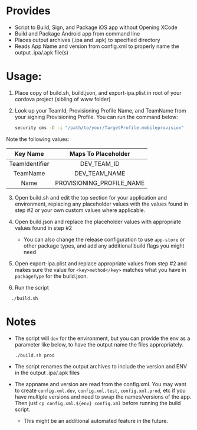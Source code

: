 # Provides
 - Script to Build, Sign, and Package iOS app without Opening XCode
 - Build and Package Android app from command line
 - Places output archives (.ipa and .apk) to specified directory
 - Reads App Name and version from config.xml to properly name the output .ipa/.apk file(s)

# Usage:
 1. Place copy of build.sh, build.json, and export-ipa.plist in root of your cordova project (sibling of www folder)

 2. Look up your TeamId, Provisioning Profile Name, and TeamName from your signing Provisioning Profile. You can run the command below:

     ```bash
     security cms -D -i "/path/to/your/TargetProfile.mobileprovision"
     ```
  Note the following values:

  Key Name | Maps To Placeholder
  |:-----:|:--------:|
   TeamIdentifier | DEV_TEAM_ID 
   TeamName | DEV_TEAM_NAME
   Name | PROVISIONING_PROFILE_NAME
   
 3. Open build.sh and edit the top section for your application and environment, replacing any placeholder values with the values found in step #2 or your own custom values where applicable.
 
 4. Open build.json and replace the placeholder values with appropriate values found in step #2
    - You can also change the release configuration to use `app-store` or other package types, and add any additional build flags you might need

 5. Open export-ipa.plist and replace appropriate values from step #2 and makes sure the value for `<key>method</key>` matches what you have in `packageType` for the build.json.

 6. Run the script

```
  ./build.sh
```

# Notes
- The script will `dev` for the environment, but you can provide the env as a parameter like below, to have the output name the files appropriately. 

    ```
    ./build.sh prod
    ```
- The script renames the output archives to include the version and ENV in the output .ipa/.apk files

- The appname and version are read from the config.xml. You may want to create `config.xml.dev`, `config.xml.test`, `config.xml.prod`, etc if you have multiple versions and need to swap the names/versions of the app. Then just `cp config.xml.${env} config.xml` before running the build script.

    - This might be an additional automated feature in the future.



